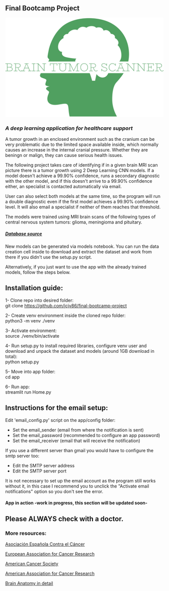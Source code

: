## Final Bootcamp Project

![Alt text](src/pics/samples/logo.png?raw=true "Title")

### *A deep learning application for healthcare support*

A tumor growth in an enclosed environment such as the cranium can be very problematic due to the limited space available inside, which normally causes an increase in the internal cranial pressure. Whether they are beningn or malign, they can cause serious health issues.

The following project takes care of identifying if in a given brain MRI scan picture there is a tumor growth using 2 Deep Learning CNN models. If a model doesn't achieve a 99.90% confidence, runs a secondary diagnostic with the other model, and if this doesn't arrive to a 99.90% confidence either, an specialist is contacted automatically via email.

User can also select both models at the same time, so the program will run a double diagnostic even if the first model achieves a 99.90% confidence level. It will also email a specialist if neither of them reaches that threshold.


The models were trained using MRI brain scans of the following types of central nervous system tumors:
glioma, meningioma and pituitary.

##### [Database source](https://www.kaggle.com/datasets/masoudnickparvar/brain-tumor-mri-dataset)

New models can be generated via models notebook. You can run the data creation cell inside to download and extract the dataset and work from there if you didn't use the setup.py script.

Alternatively, if you just want to use the app with the already trained models, follow the steps below.

## Installation guide:

1- Clone repo into desired folder: <br>
git clone https://github.com/jcjv86/final-bootcamp-project

2- Create venv environment inside the cloned repo folder: <br>
python3 -m venv ./venv

3- Activate environment: <br>
source ./venv/bin/activate

4- Run setup.py to install required libraries, configure venv user and download and unpack the dataset and models (around 1GB download in total): <br>
python setup.py

5- Move into app folder:<br>
cd app

6- Run app: <br>
streamlit run Home.py

## Instructions for the email setup:

Edit 'email_config.py' script on the app/config folder:<br>
- Set the email_sender (email from where the notification is sent)
- Set the email_password (recommended to configure an app password)
- Set the email_receiver (email that will receive the notification)

If you use a different server than gmail you would have to configure the smtp server too:<br>
- Edit the SMTP server address
- Edit the SMTP server port

It is not necessary to set up the email account as the program still works without it, in this case I recommend you to unclick the "Activate email notifications" option so you don't see the error.


#### App in action -work in progress, this section will be updated soon-


## Please **ALWAYS** check with a doctor.


### More resources:

[Asociación Española Contra el Cáncer](https://www.contraelcancer.es/es)

[European Association for Cancer Research](https://www.eacr.org/)

[American Cancer Society](https://cancer.org)

[American Association for Cancer Research](https://www.aacr.org/)

[Brain Anatomy in detail](https://www.physio-pedia.com/Brain_Anatomy)
